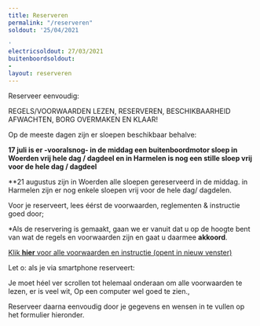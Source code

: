 ```yaml
---
title: Reserveren
permalink: "/reserveren"
soldout: '25/04/2021

'
electricsoldout: 27/03/2021
buitenboordsoldout:
- 
layout: reserveren
---
```



Reserveer eenvoudig:

REGELS/VOORWAARDEN LEZEN, RESERVEREN, BESCHIKBAARHEID AFWACHTEN, BORG OVERMAKEN EN KLAAR! 

Op de meeste dagen zijn er sloepen beschikbaar behalve: 

**17 juli is er -vooralsnog- in de middag een buitenboordmotor sloep in Woerden vrij hele dag / dagdeel en in Harmelen is nog een stille sloep vrij voor de hele dag / dagdeel**

**21 augustus zijn in Woerden alle sloepen gereserveerd in de middag.
in Harmelen zijn er nog enkele sloepen vrij voor de hele dag/ dagdelen.

Voor je reserveert, lees éérst de voorwaarden, reglementen & instructie goed door;

*Als de reservering is gemaakt, gaan we er vanuit dat u op de hoogte bent van wat de regels en voorwaarden zijn en gaat u daarmee  **akkoord**.

[Klik **hier** voor alle voorwaarden en instructie (opent in nieuw venster)](http://descheepsjongens.nl/voorwaarden)

Let o: als je via smartphone reserveert: 

Je moet héel ver scrollen tot helemaal onderaan om alle voorwaarden te lezen, er is veel wit, Op een computer wel goed te zien., 

Reserveer daarna eenvoudig door je gegevens en wensen in te vullen op het formulier hieronder.
